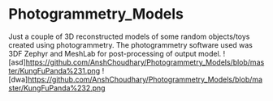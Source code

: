 # Photogrammetry_Models
Just a couple of 3D reconstructed models of some random objects/toys created using photogrammetry. The photogrammetry software used was 3DF Zephyr and MeshLab for post-processing of output model. 
![asd]https://github.com/AnshChoudhary/Photogrammetry_Models/blob/master/KungFuPanda%231.png
![dwa]https://github.com/AnshChoudhary/Photogrammetry_Models/blob/master/KungFuPanda%232.png
